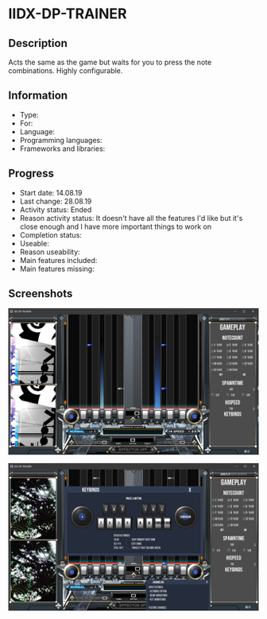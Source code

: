 # IIDX-DP-TRAINER
 
## Description
Acts the same as the game but waits for you to press the note combinations.
Highly configurable.


## Information
- Type: 
- For: 
- Language: 
- Programming languages: 
- Frameworks and libraries: 


## Progress
- Start date: 14.08.19
- Last change: 28.08.19
- Activity status: Ended
- Reason activity status: It doesn't have all the features I'd like but it's close enough and I have more important things to work on
- Completion status: 
- Useable: 
- Reason useability: 
- Main features included: 
- Main features missing: 


## Screenshots
![Game](/Screenshots/Game.png)

![Settings](/Screenshots/Settings.png)
